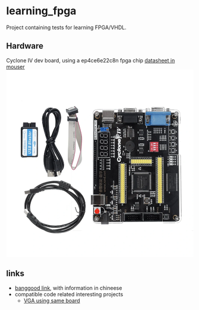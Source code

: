 # learning_fpga
Project containing tests for learning FPGA/VHDL. 
## Hardware
Cyclone IV dev board, using a ep4ce6e22c8n fpga chip [datasheet in mouser](https://www.mouser.es/datasheet/2/612/cyiv-51001-1299459.pdf)
![used board](doc/board.jpg?raw=true)
## links
 * [banggood link](https://www.banggood.com/es/ALTERA-Cyclone-IV-EP4CE6-FPGA-Development-Board-Kit-Altera-EP4CE-NIOSII-FPGA-Board-and-USB-Downloader-Infrared-Controller-p-1622523.html), with information in chineese
 * compatible code related interesting projects
   * [VGA using same board](https://github.com/fsmiamoto/EasyFPGA-VGA)

